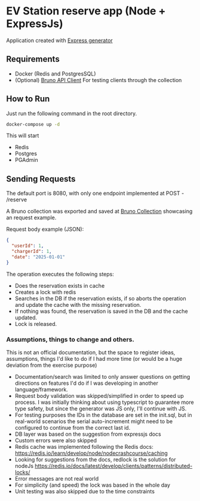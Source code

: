 # EV Station reserve app (Node + ExpressJs)

Application created with [Express generator](https://expressjs.com/en/starter/generator.html)

## Requirements

 - Docker (Redis and PostgresSQL)
 - (Optional) [Bruno API Client](https://www.usebruno.com/) For testing clients through the collection

## How to Run

Just run the following command in the root directory.

```bash
docker-compose up -d
```

This will start

 - Redis
 - Postgres
 - PGAdmin


## Sending Requests

The default port is 8080, with only one endpoint implemented at POST - /reserve

A Bruno collection was exported and saved at [Bruno Collection](./_bruno_collection/) showcasing an request example.

Request body example (JSON):
```json
{
  "userId": 1,
  "chargerId": 1,
  "date": "2025-01-01"
}
```

The operation executes the following steps:
 - Does the reservation exists in cache
 - Creates a lock with redis
 - Searches in the DB if the reservation exists, if so aborts the operation and update the cache with the missing reservation.
 - If nothing was found, the reservation is saved in the DB and the cache updated.
 - Lock is released.

### Assumptions, things to change and others.

This is not an official documentation, but the space to register ideas, assumptions, things I'd like to do if I had more time (or would be a huge deviation from the exercise purpose)
 - Documentation/search was limited to only answer questions on getting directions on features I'd do if I was developing in another language/framework.
 - Request body validation was skipped/simplified in order to speed up process. I was initially thinking about using typescript to guarantee more type safety, but since the generator was JS only, I'll continue with JS.
 - For testing purposes the IDs in the database are set in the init.sql, but in real-world scenarios the serial auto-increment might need to be configured to continue from the correct last id.
 - DB layer was based on the suggestion from expressjs docs
 - Custom errors were also skipped
 - Redis cache was implemented following the Redis docs: https://redis.io/learn/develop/node/nodecrashcourse/caching
 - Looking for suggestions from the docs, redlock is the solution for nodeJs https://redis.io/docs/latest/develop/clients/patterns/distributed-locks/
 - Error messages are not real world
 - For simplicity (and speed) the lock was based in the whole day
 - Unit testing was also skipped due to the time constraints